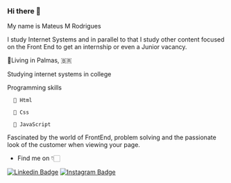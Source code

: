 ### Hi there 👋

 My name is Mateus M Rodrigues
 
 I study Internet Systems and in parallel to that I study other content focused on the Front End to get an internship or even a Junior vacancy.  
 
 📌Living in Palmas, 🇧🇷
 
  Studying internet systems in college
  
  Programming skills
  
      📍 Html
      
      📍 Css
      
      📍 JavaScript
      
      
 Fascinated by the world of FrontEnd, problem solving and the passionate look of the customer when viewing your page.

+ Find me on 👇🏻

[![Linkedin Badge](https://img.shields.io/badge/-LinkedIn-blue?style=flat-square&logo=Linkedin&logoColor=white&link=https://www.linkedin.com/in/mateus-malvezzi-1a0913181/)](https://www.linkedin.com/in/mateus-malvezzi-1a0913181/) [![Instagram Badge](https://img.shields.io/badge/-Instagram-violet?style=flat-square&logo=Instagram&logoColor=white&link=https://www.instagram.com/mateusmalvezzi/)](https://www.instagram.com/mateusmalvezzi/)
